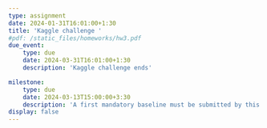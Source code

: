 ```yaml
---
type: assignment
date: 2024-01-31T16:01:00+1:30
title: 'Kaggle challenge '
#pdf: /static_files/homeworks/hw3.pdf
due_event: 
    type: due
    date: 2024-03-31T16:01:00+1:30
    description: 'Kaggle challenge ends'

milestone:
    type: due
    date: 2024-03-13T15:00:00+3:30
    description: 'A first mandatory baseline must be submitted by this date' 
display: false
---
```





